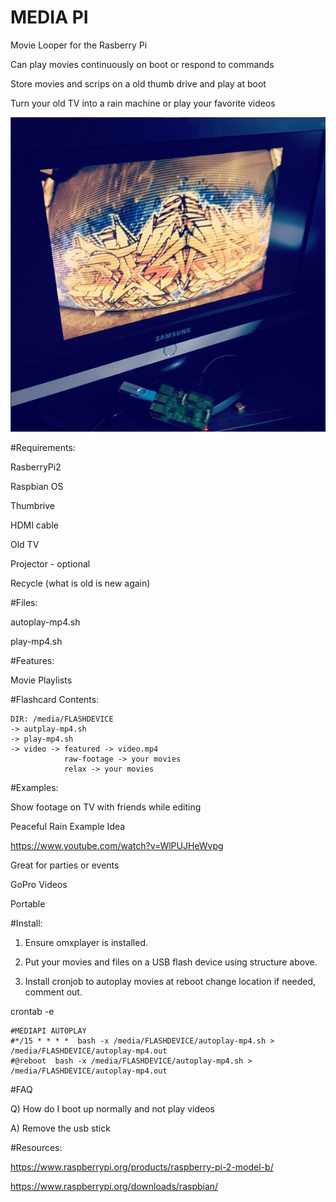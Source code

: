 MEDIA PI
========

Movie Looper for the Rasberry Pi

Can play movies continuously on boot or respond to commands

Store movies and scrips on a old thumb drive and play at boot

Turn your old TV into a rain machine or play your favorite videos

![Alt text](screenshot.jpg?raw=true "ScreenShot")

#Requirements:

RasberryPi2

Raspbian OS

Thumbrive

HDMI cable

Old TV

Projector - optional

Recycle (what is old is new again)

#Files:

autoplay-mp4.sh

play-mp4.sh

#Features:

Movie Playlists

#Flashcard Contents:

```
DIR: /media/FLASHDEVICE
-> autplay-mp4.sh
-> play-mp4.sh
-> video -> featured -> video.mp4
            raw-footage -> your movies
            relax -> your movies
```

#Examples:

Show footage on TV with friends while editing

Peaceful Rain Example Idea

https://www.youtube.com/watch?v=WlPUJHeWvpg

Great for parties or events

GoPro Videos

Portable

#Install:

1. Ensure omxplayer is installed.

2. Put your movies and files on a USB flash device using structure above.

3. Install cronjob to autoplay movies at reboot change location if needed, comment out.

crontab -e

```
#MEDIAPI AUTOPLAY
#*/15 * * * *  bash -x /media/FLASHDEVICE/autoplay-mp4.sh > /media/FLASHDEVICE/autoplay-mp4.out 
#@reboot  bash -x /media/FLASHDEVICE/autoplay-mp4.sh > /media/FLASHDEVICE/autoplay-mp4.out 
```

#FAQ

Q) How do I boot up normally and not play videos

A) Remove the usb stick

#Resources:

https://www.raspberrypi.org/products/raspberry-pi-2-model-b/

https://www.raspberrypi.org/downloads/raspbian/
